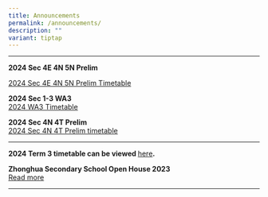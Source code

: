 ```yaml
---
title: Announcements
permalink: /announcements/
description: ""
variant: tiptap
---
```

<p></p>
<hr>
<p><strong>2024 Sec 4E 4N 5N Prelim</strong>
</p>
<p><a href="/files/2024_4E_4N_5N_Prelim_timetable_updated.pdf" rel="noopener noreferrer nofollow" target="_blank">2024 Sec 4E 4N 5N Prelim Timetable</a>
</p>
<p><strong>2024 Sec 1-3 WA3</strong> 
<br><a href="/files/2024WA3.pdf" rel="noopener noreferrer nofollow" target="_blank">2024 WA3 Timetable</a>
</p>
<p><strong>2024 Sec 4N 4T Prelim </strong>
<br><a href="/files/20244NPrelim.pdf" rel="noopener noreferrer nofollow" target="_blank">2024 Sec 4N 4T Prelim timetable</a>
</p>
<hr>
<p><strong>2024 Term 3 timetable can be viewed </strong><a href="https://www.zhonghuasec.moe.edu.sg/infolinks/class-timetable/" rel="noopener noreferrer nofollow" target="_blank">here</a><strong>.</strong>
</p>
<p><strong>Zhonghua Secondary School Open House 2023</strong> 
<br><a href="https://staging.d1ph2u5puaqsvh.amplifyapp.com/about-us/soh2023/" rel="noopener noreferrer nofollow" target="_blank">Read more</a>
</p>
<hr>
<p></p>
